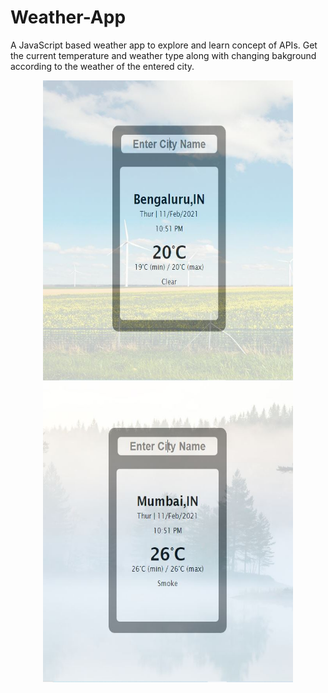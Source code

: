 # Weather-App
A JavaScript based weather app to explore and learn concept of APIs. Get the current temperature and weather type along with changing bakground according to the weather of the entered city.

<p align="center">
  <img width="400" height="480" src="https://raw.githubusercontent.com/MaitriDA/Weather-App/master/images/Weather%201.JPG">
  <img width="400" height="480" src="https://raw.githubusercontent.com/MaitriDA/Weather-App/master/images/Weather%202.JPG">
</p>

